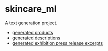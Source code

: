 # skincare_ml

A text generation project.

- [generated products](titles/generated_products.txt)
- [generated descriptions](descriptions/generated_descriptions.txt)
- [generated exhibition press release excerpts](exh_ml/generated_press.txt)
